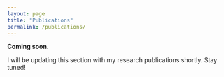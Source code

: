 ```yaml
---
layout: page
title: "Publications"
permalink: /publications/
---
```


**Coming soon.**

I will be updating this section with my research publications shortly. Stay tuned!
